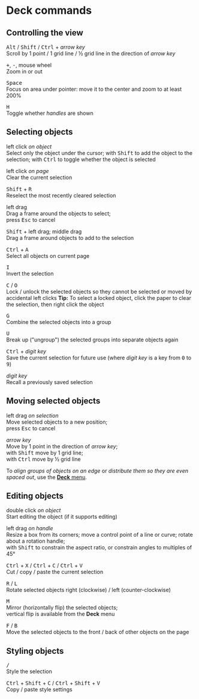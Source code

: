 # Deck commands

## Controlling the view

<kbd>Alt</kbd> / <kbd>Shift</kbd> / <kbd>Ctrl</kbd> + *arrow key*  
Scroll by 1 point / 1 grid line / ½ grid line in the direction of *arrow key*

<kbd>+</kbd>, <kbd>-</kbd>, mouse wheel  
Zoom in or out

<kbd>Space</kbd>  
Focus on area under pointer: move it to the center and zoom to at least 200%

<kbd>H</kbd>  
Toggle whether *handles* are shown

## Selecting objects

left click *on object*  
Select only the object under the cursor;
with <kbd>Shift</kbd> to add the object to the selection;
with <kbd>Ctrl</kbd> to toggle whether the object is selected

left click *on page*  
Clear the current selection

<kbd>Shift</kbd> + <kbd>R</kbd>  
Reselect the most recently cleared selection

left drag  
Drag a frame around the objects to select;  
press <kbd>Esc</kbd> to cancel

<kbd>Shift</kbd> + left drag; middle drag  
Drag a frame around objects to add to the selection

<kbd>Ctrl</kbd> + <kbd>A</kbd>  
Select all objects on current page

<kbd>I</kbd>  
Invert the selection

<kbd>C</kbd> / <kbd>O</kbd>  
Lock / unlock the selected objects so they cannot be selected or moved by accidental left clicks
**Tip:** To select a locked object, click the paper to clear the selection, then right click the object

<kbd>G</kbd>  
Combine the selected objects into a group

<kbd>U</kbd>  
Break up ("ungroup") the selected groups into separate objects again

<kbd>Ctrl</kbd> + *digit key*  
Save the current selection for future use (where *digit key* is a key from <kbd>0</kbd> to <kbd>9</kbd>)

*digit key*   
Recall a previously saved selection

## Moving selected objects

left drag *on selection*  
Move selected objects to a new position;  
press <kbd>Esc</kbd> to cancel

*arrow key*  
Move by 1 point in the direction of *arrow key*;  
with <kbd>Shift</kbd> move by 1 grid line;  
with <kbd>Ctrl</kbd> move by ½ grid line

To *align groups of objects on an edge* or *distribute them so they are even spaced out*, use the [**Deck** menu](um-menu-bar.md).

## Editing objects

double click *on object*  
Start editing the object (if it supports editing)

left drag *on handle*  
Resize a box from its corners; move a control point of a line or curve; rotate about a rotation handle;  
with <kbd>Shift</kbd> to constrain the aspect ratio, or constrain angles to multiples of 45°

<kbd>Ctrl</kbd> + <kbd>X</kbd> / <kbd>Ctrl</kbd> + <kbd>C</kbd> / <kbd>Ctrl</kbd> + <kbd>V</kbd>  
Cut / copy / paste the current selection

<kbd>R</kbd> / <kbd>L</kbd>  
Rotate selected objects right (clockwise) / left (counter-clockwise)

<kbd>M</kbd>  
Mirror (horizontally flip) the selected objects;  
vertical flip is available from the **Deck** menu

<kbd>F</kbd> / <kbd>B</kbd>  
Move the selected objects to the front / back of other objects on the page

## Styling objects

<kbd>/</kbd>  
Style the selection

<kbd>Ctrl</kbd> + <kbd>Shift</kbd> + <kbd>C</kbd> / <kbd>Ctrl</kbd> + <kbd>Shift</kbd> + <kbd>V</kbd>  
Copy / paste style settings